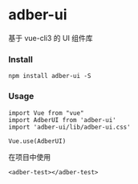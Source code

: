 # adber-ui
基于 vue-cli3 的 UI 组件库

### Install
```
npm install adber-ui -S
```

### Usage
```
import Vue from "vue"
import AdberUI from 'adber-ui'
import 'adber-ui/lib/adber-ui.css'

Vue.use(AdberUI)
```
在项目中使用
```
<adber-test></adber-test>
```
